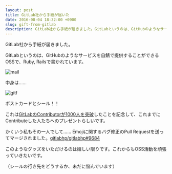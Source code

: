 ```yaml
---
layout: post
title: GitLab社から手紙が届いた
date: 2016-08-04 18:32:00 +0900
slug: gift-from-gitlab
description: GitLab社から手紙が届きました。GitLabというのは、GitHubのようなサービスを自鯖で提供することができるOSSで、Ruby, Railsで書かれています。
---
```

GitLab社から手紙が届きました。

GitLabというのは、GitHubのようなサービスを自鯖で提供することができるOSSで、Ruby, Railsで書かれています。

![mail](https://pbs.twimg.com/media/Co_82WkVUAItUWa.jpg)

中身は……

![gitf](https://pbs.twimg.com/media/CpAPV3dVUAAli1o.jpg)

ポストカードとシール！！

これは[GitLabのContributorが1000人を突破](https://about.gitlab.com/2016/05/24/1k-contributors/)したことを記念して、これまでにContributeした人たちへのプレゼントらしいです。

かくいう私もその一人でして…… Emojiに関するバグ修正のPull Requestを送ってマージされました。[gitlabhp/gitlabhp#9684](https://github.com/gitlabhq/gitlabhq/pull/9684)

このようなグッズをいただけるのは嬉しい限りです。これからもOSS活動を頑張っていきたいです。

（シールの行き先をどうするか、未だに悩んでいます）

